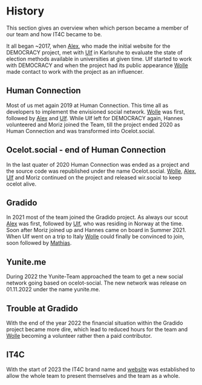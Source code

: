 # History

This section gives an overview when which person became a member of our team and how IT4C became to be.

It all began ~2017, when [Alex](people/alexander-friedland.md), who made the initial website for the DEMOCRACY project, met with [Ulf](people/ulf-gebhardt.md) in Karlsruhe to <!-- textlint-disable write-good-->evaluate<!-- textlint-enable write-good --> the state of election methods available in universities at given time. Ulf started to work with DEMOCRACY and when the project had its public appearance [Wolle](people/wolfgang-huss.md) made contact to work with the project as an influencer. 

## Human Connection

Most of us met again 2019 at Human Connection. This time all as developers to <!-- textlint-disable write-good-->implement<!-- textlint-enable write-good --> the envisioned social network. [Wolle](people/wolfgang-huss.md) was first, followed by [Alex](people/alexander-friedland.md) and [Ulf](people/ulf-gebhardt.md). While Ulf left for DEMOCRACY again, Hannes volunteered and Moriz joined the Team, till the project ended 2020 as Human Connection and was transformed into Ocelot.social.

## Ocelot.social - end of Human Connection

In the last quater of 2020 Human Connection was ended as a project and the source code was republished under the name Ocelot.social. [Wolle](people/wolfgang-huss.md), [Alex](people/alexander-friedland.md), [Ulf](people/ulf-gebhardt.md) and Moriz continued on the project and released wir.social to keep ocelot alive.

## Gradido

In 2021 most of the team joined the Gradido project. As always our scout [Alex](people/alexander-friedland.md) was first, followed by [Ulf](people/ulf-gebhardt.md), who was residing in Norway at the time. Soon after Moriz joined up and Hannes came on board in Summer 2021.
When Ulf went on a trip to Italy [Wolle](people/wolfgang-huss.md) could <!-- textlint-disable write-good-->finally<!-- textlint-enable write-good --> be convinced to join, soon followed by [Mathias](people/mathias-lenz.md).

## Yunite.me

During 2022 the Yunite-Team approached the team to get a new social network going based on ocelot-social. The new network was release on 01.11.2022 under the name yunite.me. 

## Trouble at Gradido

With the end of the year 2022 the financial situation within the Gradido project became more dire, which lead to reduced hours for the team and [Wolle](people/wolfgang-huss.md) becoming a volunteer rather then a paid contributor.

## IT4C

With the start of 2023 the IT4C brand name and [website](https://www.it4c.dev) was established to allow the whole team to present themselves and the team as a whole.